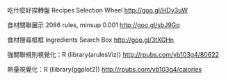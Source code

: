 吃什麼好捏轉盤 Recipes Selection Wheel
http://goo.gl/HDy3uW

食材關聯展示 2086 rules, minsup 0.001
http://goo.gl/sbJ9Gq

食材搜尋框框 Ingredients Search Box
http://goo.gl/3tXGHn

強關聯規則視覺化：R (library(arulesViz)) 
http://rpubs.com/yb103g4/80622

熱量視覺化：R (llibrary(ggplot2))
http://rpubs.com/yb103g4/calories
